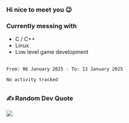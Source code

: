 ### Hi nice to meet you 😉 

### Currently messing with

  - C / C++
  - Linux
  - Low level game development

 ##
 
<!--START_SECTION:waka-->

```txt
From: 06 January 2025 - To: 13 January 2025

No activity tracked
```

<!--END_SECTION:waka-->

##

### ✍️ Random Dev Quote
![](https://quotes-github-readme.vercel.app/api?type=horizontal&theme=dark)

##
